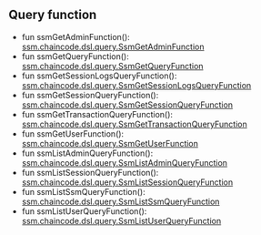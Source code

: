

## Query function

 - fun ssmGetAdminFunction(): [ssm.chaincode.dsl.query.SsmGetAdminFunction](#get-admin)
 - fun ssmGetQueryFunction(): [ssm.chaincode.dsl.query.SsmGetQueryFunction](#get-ssm)
 - fun ssmGetSessionLogsQueryFunction(): [ssm.chaincode.dsl.query.SsmGetSessionLogsQueryFunction](#get-session-logs)
 - fun ssmGetSessionQueryFunction(): [ssm.chaincode.dsl.query.SsmGetSessionQueryFunction](#get-session)
 - fun ssmGetTransactionQueryFunction(): [ssm.chaincode.dsl.query.SsmGetTransactionQueryFunction](#get-a-transaction)
 - fun ssmGetUserFunction(): [ssm.chaincode.dsl.query.SsmGetUserFunction](#get-user)
 - fun ssmListAdminQueryFunction(): [ssm.chaincode.dsl.query.SsmListAdminQueryFunction](#list-admin)
 - fun ssmListSessionQueryFunction(): [ssm.chaincode.dsl.query.SsmListSessionQueryFunction](#list-sessions)
 - fun ssmListSsmQueryFunction(): [ssm.chaincode.dsl.query.SsmListSsmQueryFunction](#list-ssms)
 - fun ssmListUserQueryFunction(): [ssm.chaincode.dsl.query.SsmListUserQueryFunction](#list-users)





